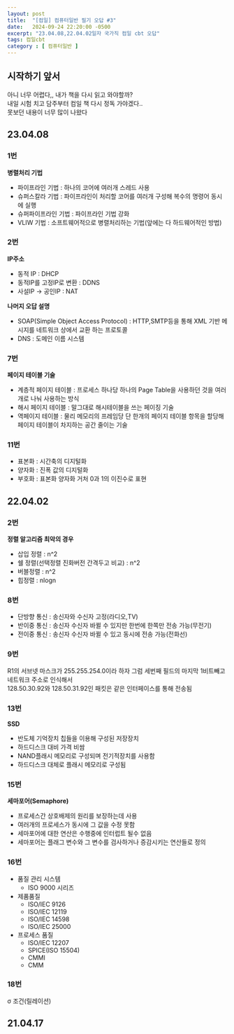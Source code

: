 ```yaml
---
layout: post
title:  "[컴일] 컴퓨터일반 필기 오답 #3"
date:   2024-09-24 22:20:00 -0500
excerpt: "23.04.08,22.04.02일자 국가직 컴일 cbt 오답"
tags: 컴일cbt
category : [ 컴퓨터일반 ]
---
```


## 시작하기 앞서

아니 너무 어렵다,, 내가 책을 다시 읽고 와야할까?  
내일 시험 치고 담주부터 컴일 책 다시 정독 가야겠다..  
못보던 내용이 너무 많이 나왔다  

## 23.04.08

### 1번

**병렬처리 기법**  
+ 파이프라인 기법 : 하나의 코어에 여러개 스레드 사용
+ 슈퍼스칼라 기법 : 파이프라인이 처리할 코어를 여러개 구성해 복수의 명령어 동시에 실행
+ 슈퍼파이프라인 기법 : 파이프라인 기법 강화
+ VLIW 기법 : 소프트웨어적으로 병렬처리하는 기법(앞에는 다 하드웨어적인 방법)

### 2번

**IP주소**  
+ 동적 IP : DHCP
+ 동적IP를 고정IP로 변환 : DDNS
+ 사설IP -> 공인IP : NAT


**나머지 오답 설명**  
+ SOAP(Simple Object Access Protocol) : HTTP,SMTP등을 통해 XML 기반 메시지를 네트워크 상에서 교환 하는 프로토콜
+ DNS : 도메인 이름 시스템

### 7번

**페이지 테이블 기술**  
+ 계층적 페이지 테이블 : 프로세스 하나당 하나의 Page Table을 사용하던 것을 여러개로 나눠 사용하는 방식
+ 해시 페이지 테이블 : 말그대로 해시테이블을 쓰는 페이징 기술
+ 역페이지 테이블 : 물리 메모리의 프레임당 단 한개의 페이지 테이블 항목을 할당해 페이지 테이블이 차지하는 공간 줄이는 기술


### 11번

+ 표본화 : 시간축의 디지털화
+ 양자화 : 진폭 값의 디지털화
+ 부호화 : 표본화 양자화 거처 0과 1의 이진수로 표현

## 22.04.02

### 2번

**정렬 알고리즘 최악의 경우**  
+ 삽입 정렬 : n^2
+ 쉘 정렬(선택정렬 진화버전 간격두고 비교) : n^2
+ 버블정렬 : n^2
+ 힙정렬 : nlogn

### 8번

+ 단방향 통신 : 송신자와 수신자 고정(라디오,TV)
+ 반이중 통신 : 송신자 수신자 바뀔 수 있지만 한번에 한쪽만 전송 가능(무전기)
+ 전이중 통신 : 송신자 수신자 바뀔 수 있고 동시에 전송 가능(전화선)

### 9번

R1의 서브넷 마스크가 255.255.254.0이라 하자 그럼 세번째 필드의 마지막 1비트빼고 네트워크 주소로 인식해서  
128.50.30.92와 128.50.31.92인 패킷은 같은 인터페이스를 통해 전송됨  

### 13번

**SSD**  
+ 반도체 기억장치 칩들을 이용해 구성된 저장장치
+ 하드디스크 대비 가격 비쌈
+ NAND플래시 메모리로 구성되며 전기적장치를 사용함
+ 하드디스크 대체로 플래시 메모리로 구성됨

### 15번

**세마포어(Semaphore)**  
+ 프로세스간 상호배제의 원리를 보장하는데 사용
+ 여러개의 프로세스가 동시에 그 값을 수정 못함
+ 세마포어에 대한 연산은 수행중에 인터럽트 될수 없음
+ 세마포어는 플래그 변수와 그 변수를 검사하거나 증감시키는 연산들로 정의

### 16번

+ 품질 관리 시스템
  + ISO 9000 시리즈
+ 제품품질
  + ISO/IEC 9126
  + ISO/IEC 12119
  + ISO/IEC 14598
  + ISO/IEC 25000
+ 프로세스 품질
  + ISO/IEC 12207
  + SPICE(ISO 15504)
  + CMMI
  + CMM

### 18번

σ 조건(릴레이션)

## 21.04.17


